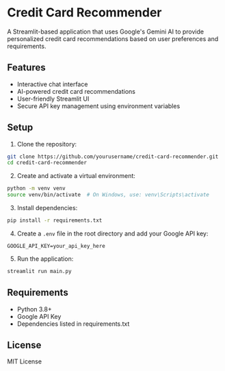# Credit Card Recommender

A Streamlit-based application that uses Google's Gemini AI to provide personalized credit card recommendations based on user preferences and requirements.

## Features

- Interactive chat interface
- AI-powered credit card recommendations
- User-friendly Streamlit UI
- Secure API key management using environment variables

## Setup

1. Clone the repository:
```bash
git clone https://github.com/yourusername/credit-card-recommender.git
cd credit-card-recommender
```

2. Create and activate a virtual environment:
```bash
python -m venv venv
source venv/bin/activate  # On Windows, use: venv\Scripts\activate
```

3. Install dependencies:
```bash
pip install -r requirements.txt
```

4. Create a `.env` file in the root directory and add your Google API key:
```
GOOGLE_API_KEY=your_api_key_here
```

5. Run the application:
```bash
streamlit run main.py
```

## Requirements

- Python 3.8+
- Google API Key
- Dependencies listed in requirements.txt

## License

MIT License 